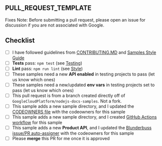 ## PULL_REQUEST_TEMPLATE

Fixes 
Note: Before submitting a pull request, please open an issue for discussion if you are not associated with Google.

## Checklist
- [ ] I have followed guidelines from [CONTRIBUTING.MD](https://github.com/GoogleCloudPlatform/nodejs-docs-samples/blob/main/CONTRIBUTING.md) and [Samples Style Guide](https://googlecloudplatform.github.io/samples-style-guide/)
- [ ] **Tests** pass:   `npm test` (see [Testing](https://github.com/GoogleCloudPlatform/nodejs-docs-samples/blob/main/CONTRIBUTING.md#run-the-tests-for-a-single-sample))
- [ ] **Lint** pass:   `npm run lint` (see [Style](https://github.com/GoogleCloudPlatform/nodejs-docs-samples/blob/main/CONTRIBUTING.md#style))
- [ ] These samples need a new **API enabled** in testing projects to pass (let us know which ones)
- [ ] These samples need a new/updated **env vars** in testing projects set to pass (let us know which ones)
- [ ] This pull request is from a branch created directly off of `GoogleCloudPlatform/nodejs-docs-samples`. Not a fork.
- [ ] This sample adds a new sample directory, and I updated the [CODEOWNERS file](https://github.com/GoogleCloudPlatform/nodejs-docs-samples/blob/main/CODEOWNERS) with the codeowners for this sample
- [ ] This sample adds a new sample directory, and I created [GitHub Actions workflow](https://github.com/GoogleCloudPlatform/nodejs-docs-samples/blob/main/CONTRIBUTING.md#adding-new-samples) for this sample
- [ ] This sample adds a new **Product API**, and I updated the [Blunderbuss issue/PR auto-assigner](https://github.com/GoogleCloudPlatform/nodejs-docs-samples/blob/main/.github/blunderbuss.yml) with the codeowners for this sample
- [ ] Please **merge** this PR for me once it is approved
